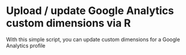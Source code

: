 # Upload / update Google Analytics custom dimensions via R

With this simple script, you can update custom dimensions for a Google Analytics profile
